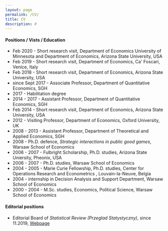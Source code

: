 ```yaml
---
layout: page
permalink: /CV/
title: CV
description: #
---
```


<h4>Positions / Vists / Education  </h4>

<p>
<ul>  

<li> Feb 2020 - Short research visit, Department of Economics University of Minnesota and Department of Economics, Arizona State University, USA</li>

<li> Feb 2019 - Short research visit, Department of Economics, Ca' Foscari, Venice, Italy</li>

<li> Feb 2018 - Short research visit, Department of Economics, Arizona State University, USA</li>

<li> since Sept 2017 - Associate Professor, Department of Quantitative Economics, SGH</li>

<li> 2017 - Habilitation degree</li>

<li> 2014 - 2017  - Assistant Professor, Department of Quantitative Economics, SGH</li>

<li> Feb 2014 - Short research visit, Department of Economics, Arizona State University, USA</li>

<li> 2012 - Visiting Professor, Department of Economics, Oxford University, UK</li>

<li> 2008 - 2013 - Assistant Professor, Department of Theoretical and Applied Economics, SGH</li>

<li> 2008 - Ph.D. defence, <i>Strategic interactions in public good games</i>, Warsaw School of Economics</li>

<li> 2006 - 2007 - Fulbright Scholarship, Ph.D. studies, Arizona State Uniersity, Pheonix, USA</li>

<li> 2006 - 2007 - Ph.D. studies, Warsaw School of Economics </li>

<li> 2004 - 2005 - Marie Curie Fellowship, Ph.D. studies, Center for Operations Research and Econometrics , Louvain-la-Neuve, Belgia</li>

<li> 2004 - internship in Decision Analysis and Support Department, Warsaw School of Economics</li>

<li>2000 - 2004 - M.Sc. studies, Economics, Political Science, Warsaw School of Economics</li>
</ul>
</p>

<h4>Editorial positions</h4>
<p>
<ul>  

<li>Editorial Board of <i> Statistical Review (Przeglad Statystyczny)</i>, since 11.2019, <a href="https://ps.stat.gov.pl/About">Webpage</a></li>
</ul>
</p>
